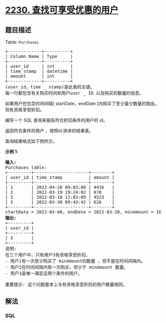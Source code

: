 # [2230. 查找可享受优惠的用户](https://leetcode.cn/problems/the-users-that-are-eligible-for-discount)

## 题目描述

<p>Table: <code>Purchases</code></p>

<pre>+-------------+----------+
| Column Name | Type     |
+-------------+----------+
| user_id     | int      |
| time_stamp  | datetime |
| amount      | int      |
+-------------+----------+
(user_id，time _ stamp)是此表的主键。
每一行都包含有关购买时间和用户user _ ID 以及购买的数量的信息。
</pre>

<p>如果用户在包含时间间隔[ startDate，endDate ]内购买了至少最少数量的商品，则有资格享受折扣。</p>

<p>编写一个 SQL 查询来报告符合折扣条件的用户的 id。</p>

<p>返回符合条件的用户 ，按照id 排序的结果表。</p>

<p>查询结果格式如下例所示。</p>

<p><strong>示例 1:</strong></p>

<pre><strong>输入:</strong> 
Purchases table:
+---------+---------------------+--------+
| user_id | time_stamp          | amount |
+---------+---------------------+--------+
| 1       | 2022-04-20 09:03:00 | 4416   |
| 2       | 2022-03-19 19:24:02 | 678    |
| 3       | 2022-03-18 12:03:09 | 4523   |
| 3       | 2022-03-30 09:43:42 | 626    |
+---------+---------------------+--------+
startDate = 2022-03-08, endDate = 2022-03-20, minAmount = 1000
<strong>输出:</strong> 
+---------+
| user_id |
+---------+
| 3       |
+---------+
说明:
在三个用户中，只有用户3有资格享受折扣。
- 用户1有一次至少购买了 minAmount的数量 ，但不是在时间间隔内。
- 用户2在时间间隔内有一次购买，但少于 minAmount 数量。
- 用户3是唯一满足这两个条件的用户。

重要提示: 这个问题基本上与有资格享受折扣的用户数量相同。
</pre>

## 解法

### **SQL**

```sql

```
